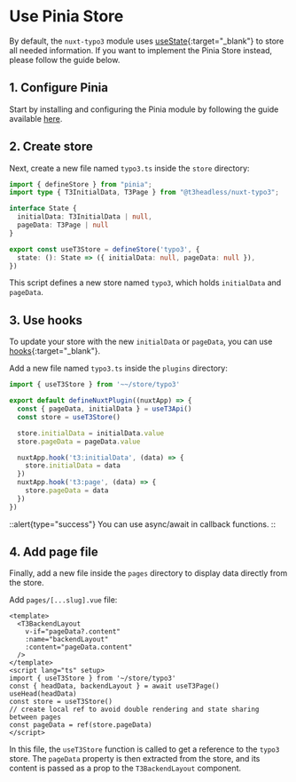 # Use Pinia Store

By default, the `nuxt-typo3` module uses [useState](https://nuxt.com/docs/api/composables/use-state){:target="_blank"} to store all needed information. If you want to implement the Pinia Store instead, please follow the guide below.

## 1. Configure Pinia

Start by installing and configuring the Pinia module by following the guide available [here](https://pinia.vuejs.org/ssr/nuxt.html).

## 2. Create store

Next, create a new file named `typo3.ts` inside the `store` directory:

```ts [store/typo3.ts]
import { defineStore } from "pinia";
import type { T3InitialData, T3Page } from "@t3headless/nuxt-typo3";

interface State {
  initialData: T3InitialData | null,
  pageData: T3Page | null
}

export const useT3Store = defineStore('typo3', {
  state: (): State => ({ initialData: null, pageData: null }),
})
```

This script defines a new store named `typo3`, which holds `initialData` and `pageData`.

## 3. Use hooks

To update your store with the new `initialData` or `pageData`, you can use [hooks](https://nuxt.com/docs/guide/going-further/hooks){:target="_blank"}. 

Add a new file named `typo3.ts` inside the `plugins` directory:

```js [plugins/typo3.ts]
import { useT3Store } from '~~/store/typo3'

export default defineNuxtPlugin((nuxtApp) => {
  const { pageData, initialData } = useT3Api()
  const store = useT3Store()

  store.initialData = initialData.value
  store.pageData = pageData.value

  nuxtApp.hook('t3:initialData', (data) => {
    store.initialData = data
  })
  nuxtApp.hook('t3:page', (data) => {
    store.pageData = data
  })
})

```

::alert{type="success"}
You can use async/await in callback functions.
::

## 4. Add page file

Finally, add a new file inside the `pages` directory to display data directly from the store.

Add `pages/[...slug].vue` file:

```vue [pages/[...slug].vue]
<template>
  <T3BackendLayout
    v-if="pageData?.content"
    :name="backendLayout"
    :content="pageData.content"
  />
</template>
<script lang="ts" setup>
import { useT3Store } from '~/store/typo3'
const { headData, backendLayout } = await useT3Page()
useHead(headData)
const store = useT3Store()
// create local ref to avoid double rendering and state sharing between pages
const pageData = ref(store.pageData)
</script>
```

In this file, the `useT3Store` function is called to get a reference to the `typo3` store. The `pageData` property is then extracted from the store, and its content is passed as a prop to the `T3BackendLayout` component.
